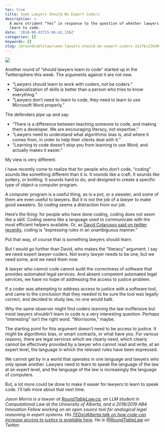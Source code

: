 ```yaml
---
toc: true
title: Some Lawyers Should Be Expert Coders
description: >-
  A more strident “Yes” in response to the question of whether lawyers should
  learn to code.
date: '2018-09-03T15:06:42.136Z'
categories: []
keywords: []
slug: /@roundtablelaw/some-lawyers-should-be-expert-coders-2e2f6c23b48f
---
```


![](/1__wnEDfyr8EjBrIjlWY6rUBA.png)

Another round of “should lawyers learn to code” started up in the Twittersphere this week. The arguments against it are not new.

*   “Lawyers should learn to work with coders, not be coders.”
*   “Specialization of skills is better than a person who tries to know everything.”
*   “Lawyers don’t need to learn to code, they need to learn to use Microsoft Word properly.”

The defenders pipe up and say:

*   “There is a difference between teaching someone to code, and making them a developer. We are encouraging literacy, not expertise.”
*   “Lawyers need to understand what algorithmic bias is, and where it comes from, in order to help their clients deal with it.”
*   “Learning to code doesn’t stop you from learning to use Word, and actually makes it easier.”

My view is very different.

I have recently come to realize that for people who don’t code, “coding” sounds like something different than it is. It sounds like a craft. It sounds like pottery, or knitting. It sounds hard to do, and designed to create a specific type of object-a computer program.

A computer program is a useful thing, as is a pot, or a sweater, and some of them are even useful to lawyers. But it is not the job of a lawyer to make good sweaters. So coding seems a distraction from our job.

Here’s the thing: for people who have done coding, coding does not seem like a skill. Coding seems like a language used to communicate with the most efficient helpers available. Or, as [David Colarusso said on twitter recently](https://twitter.com/Colarusso/status/1036603401713410048), coding is “expressing rules in an unambiguous manner.”

Put that way, of course that is something lawyers should learn.

But I would go further than David, who makes the “literacy” argument. I say we need expert lawyer-coders. Not every lawyer needs to be one, but we need some, and we need them now.

A lawyer who cannot code cannot audit the correctness of software that provides automated legal services. And absent competent automated legal services, we have no hope of addressing the access to justice problem.

If a coder was attempting to address access to justice with a software tool, and came to the conclusion that they needed to be sure the tool was legally correct, and decided to study law, no one would balk.

Why the same observer might find coders learning the law inoffensive but insist lawyers shouldn’t learn to code is a very interesting question. Perhaps “interesting” isn’t the right word. “Worrisome,” maybe.

The starting point for this argument doesn’t need to be access to justice. It might be algorithmic bias, or smart contracts, or what have you. For various reasons, there are legal services which we clearly need, which clearly cannot be effectively provided by a lawyer who cannot read and write, at an expert level, the language in which the relevant rules have been expressed.

We cannot get by in a world that operates in one language and lawyers who only speak another. Lawyers need to learn to speak the language of the law at an expert level, and the language of the law is increasingly the language of computers.

But, a lot more could be done to make it easier for lawyers to learn to speak code. I’ll talk more about that next time.

_Jason Morris is a lawyer at_ [_RoundTableLaw.ca_](https://www.roundtablelaw.ca)_, an LLM student in Computational Law at the University of Alberta, and a 2018/2019 ABA Innovation Fellow working on an open source tool for analogical legal reasoning in expert systems. His_ [_TEDxUAlberta talk on how code can increase access to justice is available here_](https://youtu.be/d5Mt-Q9K7tU)_. He is_ [_@RoundTableLaw_](https://twitter.com/roundtablelaw) _on Twitter._